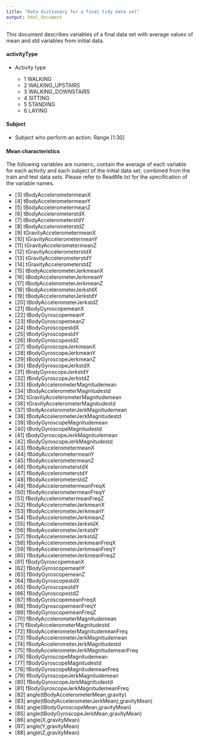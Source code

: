 ```yaml
---
title: "Data dictionary for a final tidy data set"
output: html_document
---
```


This document describes variables of a final data set with average values of mean and std variables from initial data.

#### activityType

* Activity type
 
    * 1 WALKING
    * 2 WALKING_UPSTAIRS  
    * 3 WALKING_DOWNSTAIRS  
    * 4 SITTING  
    * 5 STANDING  
    * 6 LAYING  

#### Subject
* Subject who perform an action. Range [1:30]  

#### Mean characteristics
The following variables are numeric, contain the average of each variable for each activity and each subject of the initial data set, combined from the train and test data sets. Please refer to ReadMe.txt for the specification of the variable names.

 * 	[3]	tBodyAccelerometermeanX  
 * 	[4]	tBodyAccelerometermeanY  
 * 	[5]	tBodyAccelerometermeanZ  
 * 	[6]	tBodyAccelerometerstdX  
 * 	[7]	tBodyAccelerometerstdY  
 * 	[8]	tBodyAccelerometerstdZ  
 * 	[9]	tGravityAccelerometermeanX  
 * 	[10]	tGravityAccelerometermeanY  
 * 	[11]	tGravityAccelerometermeanZ  
 * 	[12]	tGravityAccelerometerstdX  
 * 	[13]	tGravityAccelerometerstdY  
 * 	[14]	tGravityAccelerometerstdZ  
 * 	[15]	tBodyAccelerometerJerkmeanX  
 * 	[16]	tBodyAccelerometerJerkmeanY  
 * 	[17]	tBodyAccelerometerJerkmeanZ  
 * 	[18]	tBodyAccelerometerJerkstdX  
 * 	[19]	tBodyAccelerometerJerkstdY  
 * 	[20]	tBodyAccelerometerJerkstdZ  
 * 	[21]	tBodyGyroscopemeanX  
 * 	[22]	tBodyGyroscopemeanY  
 * 	[23]	tBodyGyroscopemeanZ  
 * 	[24]	tBodyGyroscopestdX  
 * 	[25]	tBodyGyroscopestdY  
 * 	[26]	tBodyGyroscopestdZ  
 * 	[27]	tBodyGyroscopeJerkmeanX  
 * 	[28]	tBodyGyroscopeJerkmeanY  
 * 	[29]	tBodyGyroscopeJerkmeanZ  
 * 	[30]	tBodyGyroscopeJerkstdX  
 * 	[31]	tBodyGyroscopeJerkstdY  
 * 	[32]	tBodyGyroscopeJerkstdZ  
 * 	[33]	tBodyAccelerometerMagnitudemean  
 * 	[34]	tBodyAccelerometerMagnitudestd  
 * 	[35]	tGravityAccelerometerMagnitudemean  
 * 	[36]	tGravityAccelerometerMagnitudestd  
 * 	[37]	tBodyAccelerometerJerkMagnitudemean  
 * 	[38]	tBodyAccelerometerJerkMagnitudestd  
 * 	[39]	tBodyGyroscopeMagnitudemean  
 * 	[40]	tBodyGyroscopeMagnitudestd  
 * 	[41]	tBodyGyroscopeJerkMagnitudemean  
 * 	[42]	tBodyGyroscopeJerkMagnitudestd  
 * 	[43]	fBodyAccelerometermeanX  
 * 	[44]	fBodyAccelerometermeanY  
 * 	[45]	fBodyAccelerometermeanZ  
 * 	[46]	fBodyAccelerometerstdX  
 * 	[47]	fBodyAccelerometerstdY  
 * 	[48]	fBodyAccelerometerstdZ  
 * 	[49]	fBodyAccelerometermeanFreqX  
 * 	[50]	fBodyAccelerometermeanFreqY  
 * 	[51]	fBodyAccelerometermeanFreqZ  
 * 	[52]	fBodyAccelerometerJerkmeanX  
 * 	[53]	fBodyAccelerometerJerkmeanY  
 * 	[54]	fBodyAccelerometerJerkmeanZ  
 * 	[55]	fBodyAccelerometerJerkstdX  
 * 	[56]	fBodyAccelerometerJerkstdY  
 * 	[57]	fBodyAccelerometerJerkstdZ  
 * 	[58]	fBodyAccelerometerJerkmeanFreqX  
 * 	[59]	fBodyAccelerometerJerkmeanFreqY  
 * 	[60]	fBodyAccelerometerJerkmeanFreqZ  
 * 	[61]	fBodyGyroscopemeanX  
 * 	[62]	fBodyGyroscopemeanY  
 * 	[63]	fBodyGyroscopemeanZ  
 * 	[64]	fBodyGyroscopestdX  
 * 	[65]	fBodyGyroscopestdY  
 * 	[66]	fBodyGyroscopestdZ  
 * 	[67]	fBodyGyroscopemeanFreqX  
 * 	[68]	fBodyGyroscopemeanFreqY  
 * 	[69]	fBodyGyroscopemeanFreqZ  
 * 	[70]	fBodyAccelerometerMagnitudemean  
 * 	[71]	fBodyAccelerometerMagnitudestd  
 * 	[72]	fBodyAccelerometerMagnitudemeanFreq  
 * 	[73]	fBodyAccelerometerJerkMagnitudemean  
 * 	[74]	fBodyAccelerometerJerkMagnitudestd  
 * 	[75]	fBodyAccelerometerJerkMagnitudemeanFreq  
 * 	[76]	fBodyGyroscopeMagnitudemean  
 * 	[77]	fBodyGyroscopeMagnitudestd  
 * 	[78]	fBodyGyroscopeMagnitudemeanFreq  
 * 	[79]	fBodyGyroscopeJerkMagnitudemean  
 * 	[80]	fBodyGyroscopeJerkMagnitudestd  
 * 	[81]	fBodyGyroscopeJerkMagnitudemeanFreq  
 * 	[82]	angle(tBodyAccelerometerMean,gravity)  
 * 	[83]	angle(tBodyAccelerometerJerkMean),gravityMean)  
 * 	[84]	angle(tBodyGyroscopeMean,gravityMean)  
 * 	[85]	angle(tBodyGyroscopeJerkMean,gravityMean)  
 * 	[86]	angle(X,gravityMean)  
 * 	[87]	angle(Y,gravityMean)  
 * 	[88]	angle(Z,gravityMean)  
